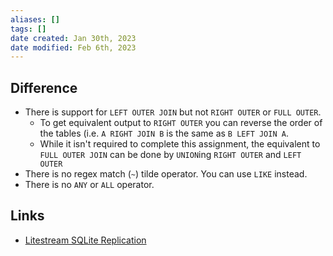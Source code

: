 ```yaml
---
aliases: []
tags: []
date created: Jan 30th, 2023
date modified: Feb 6th, 2023
---
```


## Difference 
- There is support for `LEFT OUTER JOIN` but not `RIGHT OUTER` or `FULL OUTER`.
	- To get equivalent output to `RIGHT OUTER` you can reverse the order of the tables (i.e. `A RIGHT JOIN B` is the same as `B LEFT JOIN A`.
	- While it isn't required to complete this assignment, the equivalent to `FULL OUTER JOIN` can be done by `UNION`ing `RIGHT OUTER` and `LEFT OUTER`
- There is no regex match (`~`) tilde operator. You can use `LIKE` instead.
- There is no `ANY` or `ALL` operator.

## Links
- [Litestream SQLite Replication](https://litestream.io/how-it-works/)